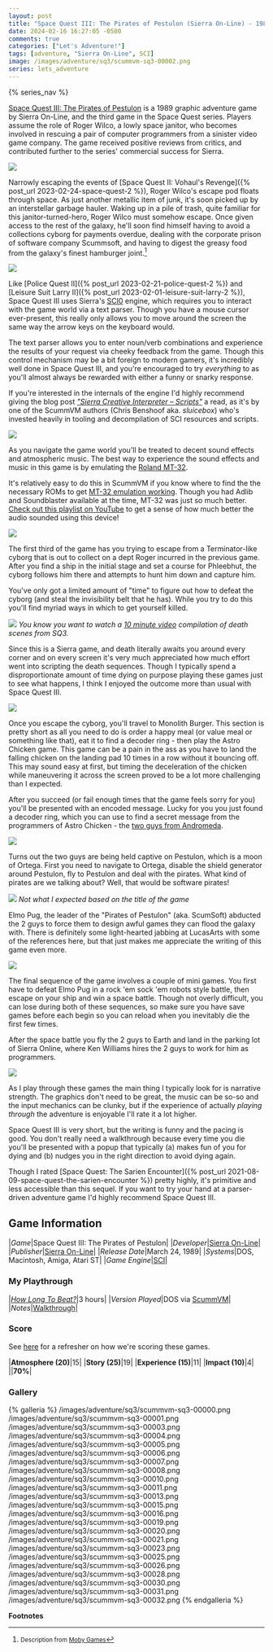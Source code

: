 ```yaml
---
layout: post
title: "Space Quest III: The Pirates of Pestulon (Sierra On-Line) - 1989"
date: 2024-02-16 16:27:05 -0500
comments: true
categories: ["Let's Adventure!"]
tags: [adventure, "Sierra On-Line", SCI]
image: /images/adventure/sq3/scummvm-sq3-00002.png
series: lets_adventure
---
```

{% series_nav %}

[Space Quest III: The Pirates of Pestulon](https://en.wikipedia.org/wiki/Space_Quest_III) is a 1989 graphic adventure game by Sierra On-Line, and the third game in the Space Quest series. Players assume the role of Roger Wilco, a lowly space janitor, who becomes involved in rescuing a pair of computer programmers from a sinister video game company. The game received positive reviews from critics, and contributed further to the series' commercial success for Sierra.

![](/images/adventure/sq3/scummvm-sq3-00017.png)

Narrowly escaping the events of [Space Quest II: Vohaul's Revenge]({% post_url 2023-02-24-space-quest-2 %}), Roger Wilco's escape pod floats through space. As just another metallic item of junk, it's soon picked up by an interstellar garbage hauler. Waking up in a pile of trash, quite familiar for this janitor-turned-hero, Roger Wilco must somehow escape. Once given access to the rest of the galaxy, he'll soon find himself having to avoid a collections cyborg for payments overdue, dealing with the corporate prison of software company Scummsoft, and having to digest the greasy food from the galaxy's finest hamburger joint.[^1]

![](/images/adventure/sq3/scummvm-sq3-00022.png)

Like [Police Quest II]({% post_url 2023-02-21-police-quest-2 %}) and [Leisure Suit Larry II]({% post_url 2023-02-01-leisure-suit-larry-2 %}), Space Quest III uses Sierra's [SCI0](http://sciwiki.sierrahelp.com/index.php/Sierra_SCI_Release_List#SCI0_.28late.29) engine, which requires you to interact with the game world via a text parser. Though you have a mouse cursor ever-present, this really only allows you to move around the screen the same way the arrow keys on the keyboard would.

The text parser allows you to enter noun/verb combinations and experience the results of your request via cheeky feedback from the game. Though this control mechanism may be a bit foreign to modern gamers, it's incredibly well done in Space Quest III, and you're encouraged to try _everything_ to as you'll almost always be rewarded with either a funny or snarky response.

If you're interested in the internals of the engine I'd highly recommend giving the blog post [_"Sierra Creative Interpreter – Scripts"_](https://www.benshoof.org/blog/sci-scripts) a read, as it's by one of the ScummVM authors (Chris Benshoof	aka. _sluicebox_) who's invested heavily in tooling and decompilation of SCI resources and scripts.

![](/images/adventure/sq3/scummvm-sq3-00009.png)

As you navigate the game world you'll be treated to decent sound effects and atmospheric music. The best way to experience the sound effects and music in this game is by emulating the [Roland MT-32](https://en.wikipedia.org/wiki/Roland_MT-32).

It's relatively easy to do this in ScummVM if you know where to find the the necessary ROMs to get [MT-32 emulation working](https://bmaupin.github.io/wiki/archive/applications/games/scummvm.html#getting-roland-mt-32-emulation-working). Though you had Adlib and Soundblaster available at the time, MT-32 was just so much better. [Check out this playlist on YouTube](https://www.youtube.com/watch?v=9NSV8_ItVwc&list=PL_BhbJAAueZS-5vMC4m7jCfxqaWfypLmt) to get a sense of how much better the audio sounded using this device!

![](/images/adventure/sq3/scummvm-sq3-00012.png)

The first third of the game has you trying to escape from a Terminator-like cyborg that is out to collect on a dept Roger incurred in the previous game. After you find a ship in the initial stage and set a course for Phleebhut, the cyborg follows him there and attempts to hunt him down and capture him.

You've only got a limited amount of "time" to figure out how to defeat the cyborg (and steal the invisibility belt that he has). While you try to do this you'll find myriad ways in which to get yourself killed.

![](/images/adventure/sq3/scummvm-sq3-00014.png)
_You know you want to watch a [10 minute video](https://www.youtube.com/watch?v=oN32uIpg538) compilation of death scenes from SQ3._

Since this is a Sierra game, and death literally awaits you around every corner and on every screen it's very much appreciated how much effort went into scripting the death sequences. Though I typically spend a disproportionate amount of time dying on purpose playing these games just to see what happens, I think I enjoyed the outcome more than usual with Space Quest III.

![](/images/adventure/sq3/scummvm-sq3-00018.png)

Once you escape the cyborg, you'll travel to Monolith Burger. This section is pretty short as all you need to do is order a happy meal (or value meal or something like that), eat it to find a decoder ring - then play the Astro Chicken game. This game can be a pain in the ass as you have to land the falling chicken on the landing pad 10 times in a row without it bouncing off. This may sound easy at first, but timing the deceleration of the chicken while maneuvering it across the screen proved to be a lot more challenging than I expected.

After you succeed (or fail enough times that the game feels sorry for you) you'll be presented with an encoded message. Lucky for you you just found a decoder ring, which you can use to find a secret message from the programmers of Astro Chicken - the [two guys from Andromeda](https://spacequest.fandom.com/wiki/Two_Guys_From_Andromeda).

![](/images/adventure/sq3/scummvm-sq3-00024.png)

Turns out the two guys are being held captive on Pestulon, which is a moon of Ortega. First you need to navigate to Ortega, disable the shield generator around Pestulon, fly to Pestulon and deal with the pirates. What kind of pirates are we talking about? Well, that would be software pirates!

![](/images/adventure/sq3/scummvm-sq3-00027.png)
_Not what I expected based on the title of the game_

Elmo Pug, the leader of the "Pirates of Pestulon" (aka. ScumSoft) abducted the 2 guys to force them to design awful games they can flood the galaxy with. There is definitely some light-hearted jabbing at LucasArts with some of the references here, but that just makes me appreciate the writing of this game even more.

![](/images/adventure/sq3/scummvm-sq3-00029.png)

The final sequence of the game involves a couple of mini games. You first have to defeat Elmo Pug in a rock 'em sock 'em robots style battle, then escape on your ship and win a space battle. Though not overly difficult, you can lose during both of these sequences, so make sure you have save games before each begin so you can reload when you inevitably die the first few times.

After the space battle you fly the 2 guys to Earth and land in the parking lot of Sierra Online, where Ken Williams hires the 2 guys to work for him as programmers.

![](/images/adventure/sq3/scummvm-sq3-00033.png)

As I play through these games the main thing I typically look for is narrative strength. The graphics don't need to be great, the music can be so-so and the input mechanics can be clunky, but if the experience of actually _playing through_ the adventure is enjoyable I'll rate it a lot higher.

Space Quest III is very short, but the writing is funny and the pacing is good. You don't really need a walkthrough because every time you die you'll be presented with a popup that typically (a) makes fun of you for dying and (b) nudges you in the right direction to avoid dying again.

Though I rated [Space Quest: The Sarien Encounter]({% post_url 2021-08-09-space-quest-the-sarien-encounter %}) pretty highly, it's primitive and less accessible than this sequel. If you want to try your hand at a parser-driven adventure game I'd highly recommend Space Quest III.

## Game Information

|*Game*|Space Quest III: The Pirates of Pestulon|
|*Developer*|[Sierra On-Line](https://en.wikipedia.org/wiki/Sierra_Entertainment)|
|*Publisher*|[Sierra On-Line](https://en.wikipedia.org/wiki/Sierra_Entertainment)|
|*Release Date*|March 24, 1989|
|*Systems*|DOS, Macintosh, Amiga, Atari ST|
|*Game Engine*|[SCI](https://wiki.scummvm.org/index.php?title=SCI)|

### My Playthrough

|[*How Long To Beat?*](https://howlongtobeat.com/game/8865)|3 hours|
|*Version Played*|DOS via [ScummVM](https://www.scummvm.org/)|
|*Notes*|[Walkthrough](https://adventuredoor.net/walkthroughs/space-quest-iii-pirates-pestulon-walkthrough/)|

### Score

See [here](https://www.alexbevi.com/blog/2021/07/28/adventure-games-1980-1999/#scoring) for a refresher on how we're scoring these games.

|**Atmosphere (20)**|15|
|**Story (25)**|19|
|**Experience (15)**|11|
|**Impact (10)**|4|
||**70%**|

### Gallery

{% galleria %}
/images/adventure/sq3/scummvm-sq3-00000.png
/images/adventure/sq3/scummvm-sq3-00001.png
/images/adventure/sq3/scummvm-sq3-00003.png
/images/adventure/sq3/scummvm-sq3-00004.png
/images/adventure/sq3/scummvm-sq3-00005.png
/images/adventure/sq3/scummvm-sq3-00006.png
/images/adventure/sq3/scummvm-sq3-00007.png
/images/adventure/sq3/scummvm-sq3-00008.png
/images/adventure/sq3/scummvm-sq3-00010.png
/images/adventure/sq3/scummvm-sq3-00011.png
/images/adventure/sq3/scummvm-sq3-00013.png
/images/adventure/sq3/scummvm-sq3-00015.png
/images/adventure/sq3/scummvm-sq3-00016.png
/images/adventure/sq3/scummvm-sq3-00019.png
/images/adventure/sq3/scummvm-sq3-00020.png
/images/adventure/sq3/scummvm-sq3-00021.png
/images/adventure/sq3/scummvm-sq3-00023.png
/images/adventure/sq3/scummvm-sq3-00025.png
/images/adventure/sq3/scummvm-sq3-00026.png
/images/adventure/sq3/scummvm-sq3-00028.png
/images/adventure/sq3/scummvm-sq3-00030.png
/images/adventure/sq3/scummvm-sq3-00031.png
/images/adventure/sq3/scummvm-sq3-00032.png
{% endgalleria %}

**Footnotes**

[^1]: <small>Description from [Moby Games](https://www.mobygames.com/game/142/space-quest-iii-the-pirates-of-pestulon/)</small>

